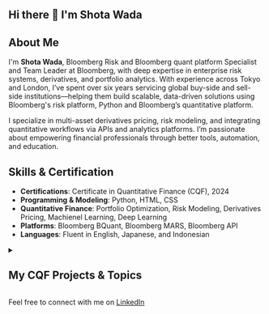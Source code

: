 ## Hi there 👋 I'm Shota Wada

## About Me
I'm **Shota Wada**, Bloomberg Risk and Bloomberg quant platform Specialist and Team Leader at Bloomberg, with deep expertise in enterprise risk systems, derivatives, and portfolio analytics. With experience across Tokyo and London, I’ve spent over six years servicing global buy-side and sell-side institutions—helping them build scalable, data-driven solutions using Bloomberg's risk platform, Python and Bloomberg’s quantitative platform.

I specialize in multi-asset derivatives pricing, risk modeling, and integrating quantitative workflows via APIs and analytics platforms. I’m passionate about empowering financial professionals through better tools, automation, and education.

## Skills & Certification
- **Certifications**: Certificate in Quantitative Finance (CQF), 2024
- **Programming & Modeling**: Python, HTML, CSS
- **Quantitative Finance**: Portfolio Optimization, Risk Modeling, Derivatives Pricing, Machienel Learning, Deep Learning
- **Platforms**: Bloomberg BQuant, Bloomberg MARS, Bloomberg API
- **Languages**: Fluent in English, Japanese, and Indonesian  

<details>
  <summary><h2>My CQF Projects & Topics</h2></summary>

### [Portfolio Optmial Allocation and Value-at-Risk (VaR)](https://github.com/shota-wada/optimal_portfolio_allocation)
- Derive and implement analytical solution for Global Minimum Variance (GMV) using Lagrangian optimization, and computed optimal asset allocation from provided volatility and correlation matrices.
- Extend mean-variance optimization to target 7% return, and analysed allocation and portfolio risk under scaled correlation regimes (x1.0, x1.3, x1.8), revealing amplification of high-correlation markets.
- Illustrated how Sharpre Ratios with vary with evaluation frequency (daily, monthly, and quarterly) and translated these into loss probabilities, to explain the illusion of increased risk with higher monitoring frequency.
- Backtesting by calculating 99% 10D VaR using rolling standard deviation, and identifying the breach events during market stress (COVID-19, 2020-2021 coorrection) and visualized comparative risk across indices.
- Replicated rolling standard deviation with EWMA volatility using λ = 0.72. Assessed how smoother volatility inputs impact VaR estimation and breach sensitivity.

### [Asian & Lookback Options Pricing](https://github.com/shota-wada/asian_lookback_option)
- Priced exotic options using the risk-neutral expectation of discounted payoff under Monte Carlo simulation.
- Implemented the **Euler–Maruyama scheme** to simulate asset price paths for both Asian and Lookback options.
- Used multiple scenarios to vary strike, volatility, and maturity to observe sensitivity in exotic option pricing.
- Compared and analyzed pricing differences across option types and simulation parameters.

### [Machiene Learning for Asset Prediction: Asset Trend Classification Using SVM](https://github.com/shota-wada/machiene_learning)
- Predict short-term return trend of a selected asset (binary: uptrend = 1, downtrend = 0).
- Focused on binomial classification, avoiding label formats like `[-1, 1]`.
- Constructed an SVM classifier with a custom feature set tailored to the chosen asset (e.g. equity, ETF, crypto).
- Demonstrated moderate predictive power on directional trends
- Explored trade-offs between overfitting and generalization through regularization and kernel choice
- Evaluated feature importance using recursive elimination and information gain
- Reinforced understanding of kernel methods, hyperparameter sensitivity, and data leakage risks in financial ML.
- Highlighted limitations of predicting short-term returns in efficient markets.
- Demonstrated full-stack ML implementation including model tuning, evaluation, and interpretation.

</details>

Feel free to connect with me on [LinkedIn](https://www.linkedin.com/in/shota-wada)


<!--
**shota-wada/shota-wada** is a ✨ _special_ ✨ repository because its `README.md` (this file) appears on your GitHub profile.

Here are some ideas to get you started:

- 🔭 I’m currently working on ...
- 🌱 I’m currently learning ...
- 👯 I’m looking to collaborate on ...
- 🤔 I’m looking for help with ...
- 💬 Ask me about ...
- 📫 How to reach me: ...
- 😄 Pronouns: ...
- ⚡ Fun fact: ...
-->
